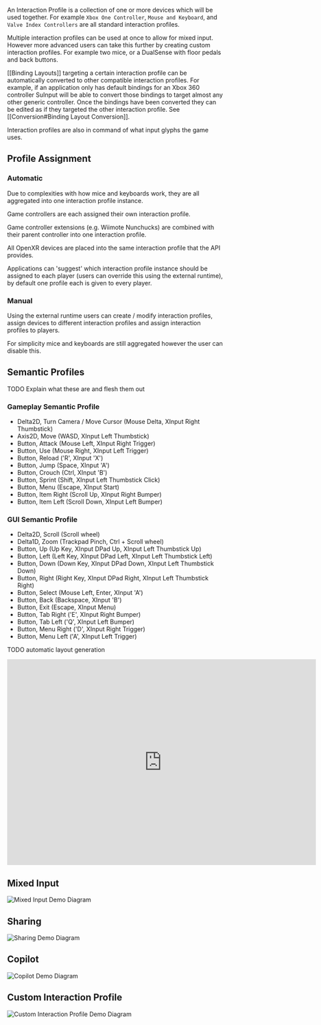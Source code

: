 An Interaction Profile is a collection of one or more devices which will be used together. For example `Xbox One Controller`,  `Mouse and Keyboard`, and  `Valve Index Controllers` are all standard interaction profiles.

Multiple interaction profiles can be used at once to allow for mixed input. However more advanced users can take this further by creating custom interaction profiles. For example two mice, or a DualSense with floor pedals and back buttons. 

[[Binding Layouts]] targeting a certain interaction profile can be automatically converted to other compatible interaction profiles. For example, if an application only has default bindings for an Xbox 360 controller SuInput will be able to convert those bindings to target almost any other generic controller. Once the bindings have been converted they can be edited as if they targeted the other interaction profile. See [[Conversion#Binding Layout Conversion]].

Interaction profiles are also in command of what input glyphs the game uses. 

## Profile Assignment
### Automatic
Due to complexities with how mice and keyboards work, they are all aggregated into one interaction profile instance.

Game controllers are each assigned their own interaction profile.

Game controller extensions (e.g. Wiimote Nunchucks) are combined with their parent controller into one interaction profile.

All OpenXR devices are placed into the same interaction profile that the API provides.

Applications can 'suggest' which interaction profile instance should be assigned to each player (users can override this using the external runtime), by default one profile each is given to every player.

### Manual
Using the external runtime users can create / modify interaction profiles, assign devices to different interaction profiles and assign interaction profiles to players.

For simplicity mice and keyboards are still aggregated however the user can disable this.

## Semantic Profiles
TODO Explain what these are and flesh them out

### Gameplay Semantic Profile
- Delta2D, Turn Camera / Move Cursor (Mouse Delta, XInput Right Thumbstick)
- Axis2D, Move (WASD, XInput Left Thumbstick)
- Button, Attack (Mouse Left, XInput Right Trigger)
- Button, Use (Mouse Right, XInput Left Trigger)
- Button, Reload ('R', XInput 'X')
- Button, Jump (Space, XInput 'A')
- Button, Crouch (Ctrl, XInput 'B')
- Button, Sprint (Shift, XInput Left Thumbstick Click)
- Button, Menu (Escape, XInput Start)
- Button, Item Right (Scroll Up, XInput Right Bumper)
- Button, Item Left (Scroll Down, XInput Left Bumper)

### GUI Semantic Profile
- Delta2D, Scroll (Scroll wheel)
- Delta1D, Zoom (Trackpad Pinch, Ctrl + Scroll wheel)
- Button, Up (Up Key, XInput DPad Up, XInput Left Thumbstick Up)
- Button, Left (Left Key, XInput DPad Left, XInput Left Thumbstick Left)
- Button, Down (Down Key, XInput DPad Down, XInput Left Thumbstick Down)
- Button, Right (Right Key, XInput DPad Right, XInput Left Thumbstick Right)
- Button, Select (Mouse Left, Enter, XInput 'A')
- Button, Back (Backspace, XInput 'B')
- Button, Exit (Escape, XInput Menu)
- Button, Tab Right ('E', XInput Right Bumper)
- Button, Tab Left ('Q', XInput Left Bumper)
- Button, Menu Right ('D', XInput Right Trigger)
- Button, Menu Left ('A', XInput Left Trigger)

TODO automatic layout generation
<iframe border=0
	frameborder=0
	height=480
	width=720   src="https://viewer.diagrams.net/?tags=%7B%7D&highlight=0000ff&edit=_blank&layers=1&nav=1#R%3Cmxfile%3E%3Cdiagram%20id%3D%22h5Q61B0YN9rPFSDJiW0-%22%20name%3D%22Mixed%20Input%22%3E3VnLUtswFP2aLNuJLDuPJSEBOpCSFqbAqiNsxRajWI4iE7tfXzmW44fABEpiN6v4Hl29rs6RrpQOPF1E5xwF3pQ5mHaMrhN14LhjGKALB%2FInQeIUsXpmCricOMopB27IH5zVVGhIHLwqOQrGqCBBGbSZ72NblDDEOVuX3eaMlnsNkIs14MZGVEfviCO8FB0Y%2FRy%2FwMT1sp5Bb5iWLFDmrGay8pDD1gUITjrwlDMm0q9FdIppErwsLmm9s1dKtwPj2Be7VAjOgHW3Xv4m3ybhxSya%2Bye3j18sNTYRZxPGjpy%2FMhkXHnOZj%2BgkR0echb6Dk1a70sp9rhgLJAgk%2BISFiNViolAwCXliQVUpjoi4T6p%2FtZT1UCgZR6rljRErQ5%2BtCsCKhdzGNVPMWIO4i0WNn%2BJlMv9CByqW55gtsOCxdOCYIkGey%2FxAimbu1i9fCfmhFuMdC6PafUY0VD1d4viRIe5oK1Zej7VHBL4J0CYmaynKcuxfjeMz5gJHtTNXpRmh47K5zuUBMswrSKPX3VOo%2Bo1w2JdDL5A4MR8y4iZGTuON9e88Npri8abqCecoLjgEjPhiVWh5lgA5SaBZZgmo7k4Vf2BZdf7yIx1BTpPtVD7OHKPFIhu0TGW9%2F%2BWkOLwyYaPK1KXUq0jPqnAiHaiqVaHFJ6gKaqqasnCFG5fUNg4NSAotLTHnl%2FPv45%2BPv54cYxT2oixQx35wmbo8XgyH0aoEzKw5G7qK0N0ZZ3NCm6d2%2FxXFF6nd3xO1l8F1fA%2BEPeAsmF07ox%2BePc3S12On9nBHalutovZQo%2FY4RHSF%2FRZs0mbbbhegkcTn45QEu953QbtICfQb74yiGHOJ6bvJwdPxCi2315vmeGlp8ToJAkpsuVbMb13AzJeOpINmW%2BbRHUl1WdTb8gefLf8PvRNU7%2F3wjXeC6r0YfvI7QV1M63PBEfEd4rvy6wrFLBSNS3BYjqxxyC3rxTA284RwcAVazSpQk4wJKpKBu70HvFfKplUrzXZIWT81C7lv%2BzQMh5V0eI8ilmb%2Bb1Qa7%2Fw%2FPTj5Cw%3D%3D%3C%2Fdiagram%3E%3Cdiagram%20id%3D%22c1TGQ3jnEVbHoawuWCXP%22%20name%3D%22Sharing%22%3E7Vltd5owFP41fuwOEAH3UetL2609PfN02n3ZSSVCtkBYjCL79QslEF6crbMVtu6TuTc3CXnu89wE6YBzfzthMPSuqYNIx9CcbQcMO4aha6AnfhJPnHpMq5s6XIYdGaQcU%2FwTZSOld40dtCoFckoJx2HZuaBBgBa85IOM0agctqSkvGoIXVRzTBeQ1L0z7HAv9fYMW%2FkvEHa9bGXdep%2F2%2BDALljtZedChUcEFRh1wzijlacvfniOSgJfhgu3NVe%2FChEvzzrihl%2FNw8%2FnHWTrZ%2BJAh%2BRYYCvgfT%2F1pxKKJN7gcD2fgy0N4wR6u3LNsazzO8EKOgE%2BalHGPujSAZKS8A0bXgYOSWTVhqZiPlIbCqQvnN8R5LLkA15wKl8d9InvRFvN5MvydKa37Qs9wK2d%2BNGJpPBMCCdWKrtkC7dl3xkTIXMT3xEmWJKAU6CQBniDqI85iEcAQgRxvypyDkrpuHqfSIxoyQwdkS867gWQtV7qm6xWq5bCcocjDHE1D%2BAhIJFRezsZhyG4Q42i7FwvZ25PcknUjU1GkRKhnPq8gQEs7Hjx7MA7u4OLr2Hdu5hM%2FWn63RmdWI1QPxKMXuJ6Y9xm%2FE0Ox%2FdF6JbqDv5LuoEb3Dyh%2BoJA57WS8YbaM8noNp7dDebtO%2BZ0YaU1RfufT2P8z9mTGzFYVKft3Z7IGA1GnNFWytFtGl5i09LjWu%2BXildvF6mW%2FUvXafdsxmhDDYfg%2BeaLq3Zdmqxx6S7F4QJU%2BYJbS1wWVtKTyk6NUZvqMwbgQFiYBqwPWMStvHZV4cSjuixeN9AkUTXJMjmBO%2FeZwS2CMmPDVz8RWyK9yWwb2Ce8Oe4lbwLAfhgQvBEtp0E4QdatCtl7TKIJGathpDvTW1D6gn6b21dZpY%2B3L9l7QbcewiMjTwMEb0XSTZl4O806xWKG%2FnfrOddpEldx5F%2F2H5V28r%2B97c3q6DICXLgNHpayuj6knIKnc1Qc4cHDgimqgzfrTYTv1UP2LzWpaDr03LAfzmXIA7frHwTxUDv3ko0zau2qnLKrHxGvqQpjqC1B6hqvvaGD0Cw%3D%3D%3C%2Fdiagram%3E%3Cdiagram%20id%3D%2295kvRpUVmhsFwS-qhy79%22%20name%3D%22Copilot%22%3E3VrRcps4FP0aT5%2BSMQiw8xh7vWlm0pnMJjNt900GGbQRiAphm379XgkpGNMkTrtey81DgKuLpHN0dHUlPELzfHsjcJl94glhI3%2BcbEfoj5Hve2M0hYuyNK0ljILWkAqaGKfO8EC%2FE%2FumsdY0IVXPUXLOJC37xpgXBYllz4aF4Ju%2B24qzfqslTsnA8BBjNrR%2BponMWuvUn3T2j4SmmW3Zi67akiWOn1LB68K0V%2FCCtCU5ttUYjFWGE77ZMaHFCM0F57K9y7dzwhStlrHxxd%2FXj99X8lF6j59uK%2F71YnZ10Vb253teeQYnSCF%2FuuqvN3fh8q98Ie7jq6RYkLiU%2BAJFBptsLJUkAWbNIxcy4ykvMFt01pmmi6hqx%2FDU%2BdxxXoLRA%2BM%2FRMrGyATXkoMpkzkzpQfiMbgrXouYvALCDKXEIiXyFT%2FPgFUId2Rj6LohPCdSNOAgCMOSrvvawkai6bNfRzbcGL7fwb3p9hqz2rT0Zcm3YJnzQgrOGBGDwelTv8moJA8l1uxsYGb%2FCs1rIiTZvsqLKfWnZkaYYBGYx0038zw7abKdWReNj8SkjUJnrWLPxs03Zew7JWPb7x0d3zPcKPGOvcG4OCFgFPQFjKKTK9gfkHhdlozGMIC8OA8Wg%2FDULIZowOIpAsMK4rcp9KZHCBTRgYEidCxQRC8teLeFJALHrdTH94KvKCPnIXrv5KEDTZwQ%2FX8schQeuhq6ldTZfp9fVhd4jmV1dk%2FaE3bEoNlZQteqRUbTQhdE32q1C5sxspLdE9yl6moGAPaeFWewS%2FXHfLXS%2BcmHOS8p4%2FKD2u%2FBpljBzWicwZURqTxTnOs3pCBYquuGt1WZsaxa5FCl2jfCxlVViz2vuRwpstruLoXtirUAIRpD3%2Fo%2BWMet%2FTGjClZCcqBNCixbGjT8DW7UQ1VrprC6bSpJcs1MDVt3cOHiCS5K14qRh%2Fq2KGt5%2BVN9%2FgW4FgvRI6pwmoHax6U9KpqXIJDOa5MRoa5LLjP90prG2h9rsxYFUXDJFpYv1nQ1gWwu%2Fz9oQk%2FHF7DVFS1SZaZK9SpqACBaJGCtniVLcNwhVA611DGK6nma4XVbB6BTowxgdWv6n4bdtlyaxP9QOHtxECKV7Ac7q1Y9dmimohnkxOzamKVanH4YMPshdT8jg%2FyCzTkD5KpdFAWTaDoBO5DGn8hOCfICFAamhh37Sv8dIxrbA7hh9H227UZfND1a%2BL36DdIIu4i9mUYEoVNphO33%2BaURYehYGhEMDyHOUMf%2BoTpGbul4eK7h%2BuFQ5Lt2OBQMjzWcPxzaZ%2FH0h0NB8IPtxPkHhkP3yXYmuhIYXtwnz9rUFO7ucMN1GupopNhf6hxY64bflE6h8SMfgAaTQzU%2FdUvzw5O6M0nqIte%2B%2BIXD%2FPh3FPr0TIP78OTu5eA%2BHDgnJe%2BA5t1IYI6sefvR6u2Df88pzdt%2BH6J5F%2FW%2B%2F2HLP%2BK2Bx67n03psp2fpaHFvw%3D%3D%3C%2Fdiagram%3E%3Cdiagram%20id%3D%22_5Ky0LnrIYnmiXWjiXko%22%20name%3D%22Custom%20Interaction%20Profile%22%3E5VrbctowEP0aHpuxLV%2FgMSEkaZtMaOlMk74pWGC1wnKFHOx%2BfWUs4YtSAhOIxfQFvOuVbO%2Bes1qt3QPDRXbNYBLd0RCRnmOFWQ9c9hzHtkBf%2FBWavNR4vlsq5gyH0qhSTPAfpEZKbYpDtGwYckoJx0lTOaVxjKa8oYOM0VXTbEZJ86oJnCNNMZlComu%2F45BHpbbvBJX%2BBuF5pK5s%2B4PyzAIqY%2FkkywiGdFVTgVEPDBmlvDxaZENECucpv2Rf%2BI%2FBp1E6%2BfVteHNDf9Or%2B%2BBDOdnVPkM2j8BQzA87tSMfjefKXygU7pMiZTyicxpDMqq0F4ymcYiKWS0hVTa3lCZCaQvlT8R5LrEAU06FKuILIs%2BiDPOHYviZJ6XH2pnLTM68FnIp7OgC6aolTdkUbbEDEomQzdG2%2BSQWCqfU4CQdfI3oAnGWCwOGCOT4uYk5KKE739jJoeeMwbxmkFAc82Vt5nGhEAaShX2JwFxRqxXplrljedvsxUF5A0qqPUmlWqNnDyRJjz5DkkovfEb5E4Us1CDWBNAqwhxNEriO10okoSZY9gv8M2IcZVtDtXFSy0eluKpyhK1Molp%2B8K1%2Fx7bm4P3953bCxFjceo2Khfio6FcIFRnX0pHY6J0UGwFwzaejp9Hx4YlmQnMfI%2FE7pCKelBDEDGVnAM7aXuuYoP6pLJWGkDrolNQ6C%2B1WwndbQClvVI6qsLJvdmizPbCPT%2FZAI%2FsYhZAszeS27QZmMbv%2FHy%2B9gx1ZavuHpumbQjbQEH9XXHyYLjldiIOPMUcMTjmmsZDGjM6wCJuZdGhXou4LfAjekw92J7vCAwPb3nWLZ7tGIdvWN1JjAvOiULNsLS5mINhtLnkAdJ3RVUxrTjxPEoKnsMwIp%2BBFt3sv6lm2i8QwE3sVedLuHyFR%2BLsmCmBWovC16GyWv82CZ13gOMTxXBzdwpym%2FDSw73SOfaCn4Vs0K%2Br8O5ou9VLifStGZ6%2BS8cgE2rT1XyOQ6rkbQiA1cb2IfDG2RlDE9QxrWAJ9jf26vqwZFAmMosiuxahpFNGzoMEU8U3r6Tvd9AzN6Cw4uzYAgWMW5vVu2rq3cJlCUuU2s3sKnnE9BaeTJtuhIb1rt0yVr6ZAWt%2FImd5T8IzrKagbOKWeQtuL3fcUgF50d5EYjlzvqSXt9Xrv4G%2B%2F3hYdR4tOa9k7jX5CG%2FfH7CcIsfoGrHyjV31JB0Z%2FAQ%3D%3D%3C%2Fdiagram%3E%3C%2Fmxfile%3E"></iframe>

## Mixed Input
![Mixed Input Demo Diagram](device-diagram.drawio#0)

## Sharing
![Sharing Demo Diagram](device-diagram.drawio#1)

## Copilot
![Copilot Demo Diagram](device-diagram.drawio#2)

## Custom Interaction Profile
![Custom Interaction Profile Demo Diagram](device-diagram.drawio#3)
